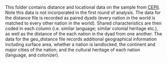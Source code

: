 This folder contains distance and locational data on the sample from [CEPII](http://www.cepii.fr/cepii/en/bdd_modele/bdd.asp). Note this data is not incorporated in the first round of analysis. The data for the distance file is recorded as paired dyads (every nation in the world is matched to every other nation in the world). Shared characteristics are then coded in each column (i.e. similar language; similar colonial heritage etc.), as well as the distance of the each nation in the dyad from one another. The data for the geo_distance file records additional geographical information including surface area, whether a nation is landlocked, the continent and major cities of the nation; and the cultural heritage of each nation (language, and colonizer).
